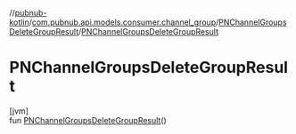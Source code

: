//[pubnub-kotlin](../../../index.md)/[com.pubnub.api.models.consumer.channel_group](../index.md)/[PNChannelGroupsDeleteGroupResult](index.md)/[PNChannelGroupsDeleteGroupResult](-p-n-channel-groups-delete-group-result.md)

# PNChannelGroupsDeleteGroupResult

[jvm]\
fun [PNChannelGroupsDeleteGroupResult](-p-n-channel-groups-delete-group-result.md)()
